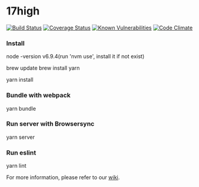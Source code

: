 # 17high

[![Build Status](https://travis-ci.org/ThoughtWorksWuhanUI/17high.svg?branch=master)](https://travis-ci.org/ThoughtWorksWuhanUI/17high)
[![Coverage Status](https://coveralls.io/repos/github/ThoughtWorksWuhanUI/17high/badge.svg?branch=master)](https://coveralls.io/github/ThoughtWorksWuhanUI/17high?branch=master)
[![Known Vulnerabilities](https://snyk.io/test/github/thoughtworkswuhanui/17high/badge.svg)](https://snyk.io/test/github/thoughtworkswuhanui/17high)
[![Code Climate](https://codeclimate.com/github/ThoughtWorksWuhanUI/17high/badges/gpa.svg)](https://codeclimate.com/github/ThoughtWorksWuhanUI/17high)

### Install

node -version v6.9.4(run 'nvm use', install it if not exist)

brew update
brew install yarn

yarn install

### Bundle with webpack
yarn bundle

### Run server with Browsersync
yarn server

### Run eslint
yarn lint

For more information, please refer to our [wiki](https://github.com/ThoughtWorksWuhanUI/17high/wiki).
